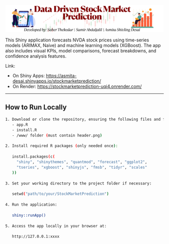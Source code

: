 ![Stock Market Prediction Banner](www/header.png)

This Shiny application forecasts NVDA stock prices using time-series models (ARIMAX, Naive) and machine learning models (XGBoost).
The app also includes visual KPIs, model comparisons, forecast breakdowns, and confidence analysis features.

Link: 
- On Shiny Apps: https://asmita-desai.shinyapps.io/stockmarketprediction/
- On Render: https://stockmarketprediction-uqi4.onrender.com/
---

## How to Run Locally

```bash
1. Download or clone the repository, ensuring the following files and folders are included:
   - app.R
   - install.R
   - /www/ folder (must contain header.png)

2. Install required R packages (only needed once):

   install.packages(c(
     "shiny", "shinythemes", "quantmod", "forecast", "ggplot2",
     "tseries", "xgboost", "shinyjs", "fmsb", "tidyr", "scales"
   ))

3. Set your working directory to the project folder if necessary:

   setwd("path/to/your/StockMarketPrediction")

4. Run the application:

   shiny::runApp()

5. Access the app locally in your browser at:

   http://127.0.0.1:xxxx
